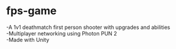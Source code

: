 # fps-game
-A 1v1 deathmatch first person shooter with upgrades and abilities\
-Multiplayer networking using Photon PUN 2\
-Made with Unity
